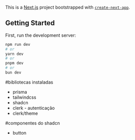 This is a [Next.js](https://nextjs.org) project bootstrapped with [`create-next-app`](https://nextjs.org/docs/app/api-reference/cli/create-next-app).

## Getting Started

First, run the development server:

```bash
npm run dev
# or
yarn dev
# or
pnpm dev
# or
bun dev
```

#bibliotecas instaladas
- prisma
- tailwindcss
- shadcn
- clerk - autenticação
- clerk/theme





#componentes do shadcn
- button